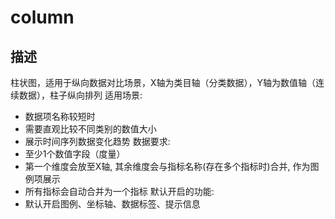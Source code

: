 # column
## 描述
柱状图，适用于纵向数据对比场景，X轴为类目轴（分类数据），Y轴为数值轴（连续数据），柱子纵向排列
适用场景:
- 数据项名称较短时
- 需要直观比较不同类别的数值大小
- 展示时间序列数据变化趋势
数据要求:
- 至少1个数值字段（度量）
- 第一个维度会放至X轴, 其余维度会与指标名称(存在多个指标时)合并, 作为图例项展示
- 所有指标会自动合并为一个指标
默认开启的功能:
- 默认开启图例、坐标轴、数据标签、提示信息
